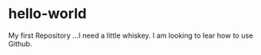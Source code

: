# hello-world
My first Repository ...I need a little whiskey.
I am looking to lear how to use Github.
